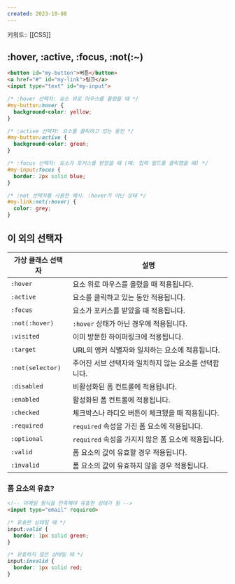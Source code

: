 ```yaml
---
created: 2023-10-08
---
```

키워드:: [[CSS]]

## :hover, :active, :focus, :not(:~)

```html
<button id="my-button">버튼</button>
<a href="#" id="my-link">링크</a>
<input type="text" id="my-input">
```

```css
/* :hover 선택자: 요소 위로 마우스를 올렸을 때 */
#my-button:hover {
  background-color: yellow;
}

/* :active 선택자: 요소를 클릭하고 있는 동안 */
#my-button:active {
  background-color: green;
}

/* :focus 선택자: 요소가 포커스를 받았을 때 (예: 입력 필드를 클릭했을 때) */
#my-input:focus {
  border: 2px solid blue;
}

/* :not 선택자를 사용한 예시. :hover가 아닌 상태 */
#my-link:not(:hover) {
  color: grey;
}
```

## 이 외의 선택자

| 가상 클래스 선택자 | 설명                                                     |
|--------------------|----------------------------------------------------------|
| `:hover`           | 요소 위로 마우스를 올렸을 때 적용됩니다.                 |
| `:active`          | 요소를 클릭하고 있는 동안 적용됩니다.                    |
| `:focus`           | 요소가 포커스를 받았을 때 적용됩니다.                    |
| `:not(:hover)`     | `:hover` 상태가 아닌 경우에 적용됩니다.                  |
| `:visited`         | 이미 방문한 하이퍼링크에 적용됩니다.                     |
| `:target`          | URL의 앵커 식별자와 일치하는 요소에 적용됩니다.           |
| `:not(selector)`   | 주어진 서브 선택자와 일치하지 않는 요소를 선택합니다.    |
| `:disabled`        | 비활성화된 폼 컨트롤에 적용됩니다.                       |
| `:enabled`         | 활성화된 폼 컨트롤에 적용됩니다.                         |
| `:checked`         | 체크박스나 라디오 버튼이 체크됐을 때 적용됩니다.          |
| `:required`        | `required` 속성을 가진 폼 요소에 적용됩니다.             |
| `:optional`        | `required` 속성을 가지지 않은 폼 요소에 적용됩니다.      |
| `:valid`           | 폼 요소의 값이 유효할 경우 적용됩니다.                   |
| `:invalid`         | 폼 요소의 값이 유효하지 않을 경우 적용됩니다.            |

### 폼 요소의 유효?

```html
<!-- 이메일 형식을 만족해야 유효한 상태가 됨 -->
<input type="email" required>
```

```css
/* 유효한 상태일 때 */
input:valid {
  border: 1px solid green;
}

/* 유효하지 않은 상태일 때 */
input:invalid {
  border: 1px solid red;
}
```